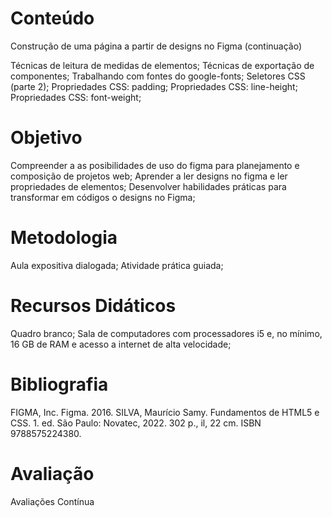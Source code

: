 # Conteúdo

Construção de uma página a partir de designs no Figma (continuação)

Técnicas de leitura de medidas de elementos;
Técnicas de exportação de componentes;
Trabalhando com fontes do google-fonts;
Seletores CSS (parte 2);
Propriedades CSS: padding;
Propriedades CSS: line-height;
Propriedades CSS: font-weight;

# Objetivo

Compreender a as posibilidades de uso do figma para planejamento e composição de projetos web;
Aprender a ler designs no figma e ler propriedades de elementos;
Desenvolver habilidades práticas para transformar em códigos o designs no Figma;

# Metodologia

Aula expositiva dialogada; Atividade prática guiada;

# Recursos Didáticos

Quadro branco; Sala de computadores com processadores i5 e, no mínimo, 16 GB de RAM e acesso a internet de alta velocidade;

# Bibliografia

FIGMA, Inc. Figma. 2016.
SILVA, Maurício Samy. Fundamentos de HTML5 e CSS. 1. ed. São Paulo: Novatec, 2022. 302 p., il, 22 cm. ISBN 9788575224380.

# Avaliação

Avaliações Contínua
